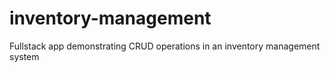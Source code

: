# inventory-management
Fullstack app demonstrating CRUD operations in an inventory management system
